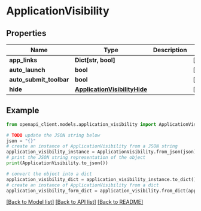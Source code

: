 # ApplicationVisibility


## Properties

Name | Type | Description | Notes
------------ | ------------- | ------------- | -------------
**app_links** | **Dict[str, bool]** |  | [optional] 
**auto_launch** | **bool** |  | [optional] 
**auto_submit_toolbar** | **bool** |  | [optional] 
**hide** | [**ApplicationVisibilityHide**](ApplicationVisibilityHide.md) |  | [optional] 

## Example

```python
from openapi_client.models.application_visibility import ApplicationVisibility

# TODO update the JSON string below
json = "{}"
# create an instance of ApplicationVisibility from a JSON string
application_visibility_instance = ApplicationVisibility.from_json(json)
# print the JSON string representation of the object
print(ApplicationVisibility.to_json())

# convert the object into a dict
application_visibility_dict = application_visibility_instance.to_dict()
# create an instance of ApplicationVisibility from a dict
application_visibility_form_dict = application_visibility.from_dict(application_visibility_dict)
```
[[Back to Model list]](../README.md#documentation-for-models) [[Back to API list]](../README.md#documentation-for-api-endpoints) [[Back to README]](../README.md)


